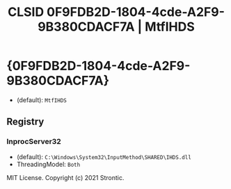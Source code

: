 ﻿---
title: "CLSID 0F9FDB2D-1804-4cde-A2F9-9B380CDACF7A | MtfIHDS"
excerpt: What is COM-Object CLSID 0F9FDB2D-1804-4cde-A2F9-9B380CDACF7A?
---

# {0F9FDB2D-1804-4cde-A2F9-9B380CDACF7A}

* (default): `MtfIHDS`

## Registry


### InprocServer32

* (default): `C:\Windows\System32\InputMethod\SHARED\IHDS.dll`
* ThreadingModel: `Both`

MIT License. Copyright (c) 2021 Strontic.


